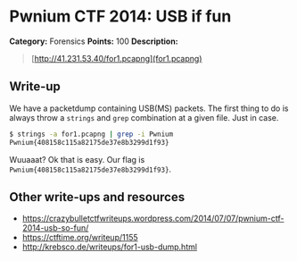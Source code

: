 # Pwnium CTF 2014: USB if fun

**Category:** Forensics
**Points:** 100
**Description:**
> [http://41.231.53.40/for1.pcapng](for1.pcapng)

## Write-up

We have a packetdump containing USB(MS) packets. The first thing to do is always throw a `strings` and `grep` combination at a given file. Just in case.

```bash
$ strings -a for1.pcapng | grep -i Pwnium
Pwnium{408158c115a82175de37e8b3299d1f93}
```

Wuuaaat? Ok that is easy. Our flag is `Pwnium{408158c115a82175de37e8b3299d1f93}`.

## Other write-ups and resources

* <https://crazybulletctfwriteups.wordpress.com/2014/07/07/pwnium-ctf-2014-usb-so-fun/>
* <https://ctftime.org/writeup/1155>
* <http://krebsco.de/writeups/for1-usb-dump.html>
